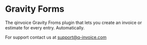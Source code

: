 Gravity Forms
==========

The qinvoice Gravity Froms plugin that lets you create an invoice or estimate for every entry. Automatically.

For support contact us at support@q-invoice.com